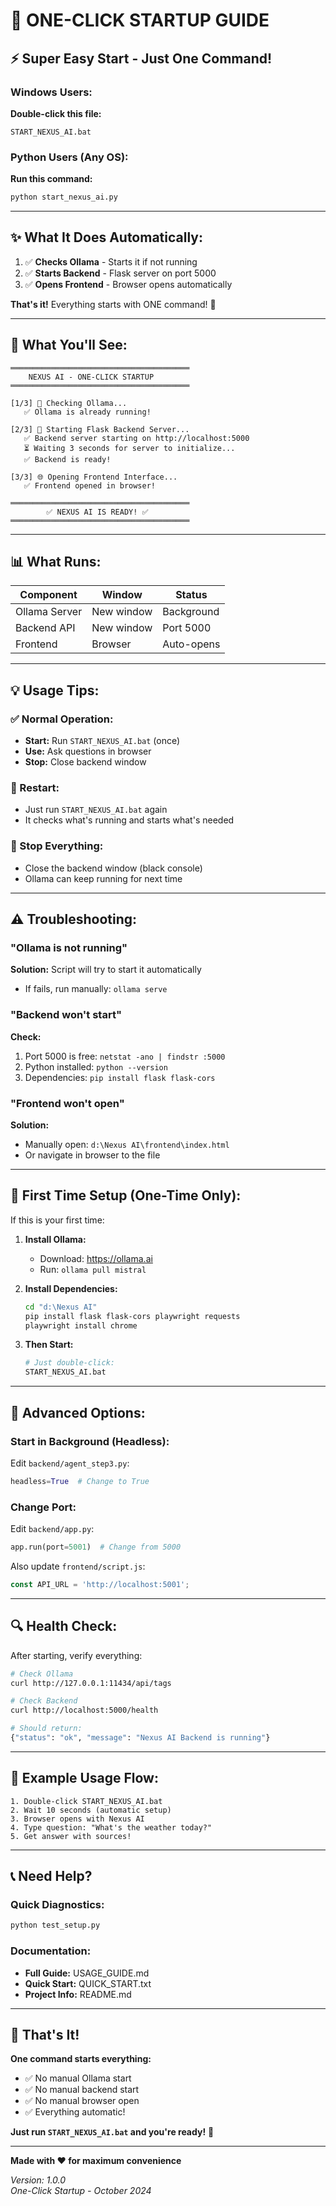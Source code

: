 # 🚀 ONE-CLICK STARTUP GUIDE

## ⚡ Super Easy Start - Just One Command!

### Windows Users:
**Double-click this file:**
```
START_NEXUS_AI.bat
```

### Python Users (Any OS):
**Run this command:**
```bash
python start_nexus_ai.py
```

---

## ✨ What It Does Automatically:

1. ✅ **Checks Ollama** - Starts it if not running
2. ✅ **Starts Backend** - Flask server on port 5000
3. ✅ **Opens Frontend** - Browser opens automatically

**That's it!** Everything starts with ONE command! 🎉

---

## 🎯 What You'll See:

```
════════════════════════════════════════
    NEXUS AI - ONE-CLICK STARTUP
════════════════════════════════════════

[1/3] 🧠 Checking Ollama...
   ✅ Ollama is already running!

[2/3] 🔧 Starting Flask Backend Server...
   ✅ Backend server starting on http://localhost:5000
   ⏳ Waiting 3 seconds for server to initialize...
   ✅ Backend is ready!

[3/3] 🌐 Opening Frontend Interface...
   ✅ Frontend opened in browser!

════════════════════════════════════════
        ✅ NEXUS AI IS READY! ✅
════════════════════════════════════════
```

---

## 📊 What Runs:

| Component | Window | Status |
|-----------|--------|--------|
| Ollama Server | New window | Background |
| Backend API | New window | Port 5000 |
| Frontend | Browser | Auto-opens |

---

## 💡 Usage Tips:

### ✅ Normal Operation:
- **Start:** Run `START_NEXUS_AI.bat` (once)
- **Use:** Ask questions in browser
- **Stop:** Close backend window

### 🔄 Restart:
- Just run `START_NEXUS_AI.bat` again
- It checks what's running and starts what's needed

### 🛑 Stop Everything:
- Close the backend window (black console)
- Ollama can keep running for next time

---

## ⚠️ Troubleshooting:

### "Ollama is not running"
**Solution:** Script will try to start it automatically
- If fails, run manually: `ollama serve`

### "Backend won't start"
**Check:**
1. Port 5000 is free: `netstat -ano | findstr :5000`
2. Python installed: `python --version`
3. Dependencies: `pip install flask flask-cors`

### "Frontend won't open"
**Solution:**
- Manually open: `d:\Nexus AI\frontend\index.html`
- Or navigate in browser to the file

---

## 🎊 First Time Setup (One-Time Only):

If this is your first time:

1. **Install Ollama:**
   - Download: https://ollama.ai
   - Run: `ollama pull mistral`

2. **Install Dependencies:**
   ```bash
   cd "d:\Nexus AI"
   pip install flask flask-cors playwright requests
   playwright install chrome
   ```

3. **Then Start:**
   ```bash
   # Just double-click:
   START_NEXUS_AI.bat
   ```

---

## 📝 Advanced Options:

### Start in Background (Headless):
Edit `backend/agent_step3.py`:
```python
headless=True  # Change to True
```

### Change Port:
Edit `backend/app.py`:
```python
app.run(port=5001)  # Change from 5000
```
Also update `frontend/script.js`:
```javascript
const API_URL = 'http://localhost:5001';
```

---

## 🔍 Health Check:

After starting, verify everything:

```bash
# Check Ollama
curl http://127.0.0.1:11434/api/tags

# Check Backend
curl http://localhost:5000/health

# Should return:
{"status": "ok", "message": "Nexus AI Backend is running"}
```

---

## 🎯 Example Usage Flow:

```
1. Double-click START_NEXUS_AI.bat
2. Wait 10 seconds (automatic setup)
3. Browser opens with Nexus AI
4. Type question: "What's the weather today?"
5. Get answer with sources!
```

---

## 📞 Need Help?

### Quick Diagnostics:
```bash
python test_setup.py
```

### Documentation:
- **Full Guide:** USAGE_GUIDE.md
- **Quick Start:** QUICK_START.txt
- **Project Info:** README.md

---

## 🌟 That's It!

**One command starts everything:**
- ✅ No manual Ollama start
- ✅ No manual backend start
- ✅ No manual browser open
- ✅ Everything automatic!

**Just run `START_NEXUS_AI.bat` and you're ready!** 🚀

---

**Made with ❤️ for maximum convenience**

*Version: 1.0.0*  
*One-Click Startup - October 2024*
